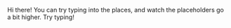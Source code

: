 Hi there!
You can try typing into the places, and watch the placeholders go a bit higher.
Try typing!

